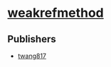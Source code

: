# [weakrefmethod](https://pypi.org/project/weakrefmethod)



## Publishers
- [twang817](https://pypi.org/user/twang817)

